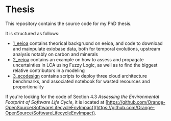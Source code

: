 # Thesis

This repository contains the source code for my PhD thesis.

It is structured as follows:
- [1_eeioa](./1_eeioa) contains theorical backgruond on eeioa, and code to download and mainpulate exiobase data, both for temporal evolutions, upstream analysis notably on carbon and minerals
- [2_eeioa](./2_fuzzy) contains an example on how to assess and propagate uncertainties in LCA using Fuzzy Logic, as well as to find the biggest relative contributors in a modeling
- [3_ecodesign](./3_ecodesign/) contains scripts to deploy three cloud architecture benchmarks, and associated notebook for wasted resources and proportionality

If you're looking for the code of Section 4.3 *Assessing the Environmental Footprint of Software Life Cycle*, it is located at [https://github.com/Orange-OpenSource/SoftwareLifecycleEnvImpact](https://github.com/Orange-OpenSource/SoftwareLifecycleEnvImpact).
